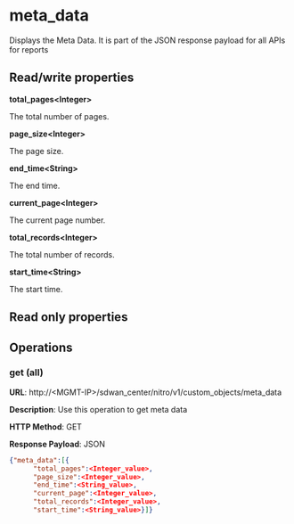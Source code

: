# meta\_data

Displays the Meta Data. It is part of the JSON response payload for all APIs for reports

## Read/write properties

**total\_pages&lt;Integer>**

The total number of pages.

**page\_size&lt;Integer>**

The page size.

**end\_time&lt;String>**

The end time.

**current\_page&lt;Integer>**

The current page number.

**total\_records&lt;Integer>**

The total number of records.

**start\_time&lt;String>**

The start time.

## Read only properties

## Operations

### get (all)

**URL**: http://&lt;MGMT-IP>/sdwan\_center/nitro/v1/custom\_objects/meta\_data

**Description**: Use this operation to get meta data

**HTTP Method**: GET

**Response Payload**: JSON

```json
{"meta_data":[{
      "total_pages":<Integer_value>,
      "page_size":<Integer_value>,
      "end_time":<String_value>,
      "current_page":<Integer_value>,
      "total_records":<Integer_value>,
      "start_time":<String_value>}]}
```